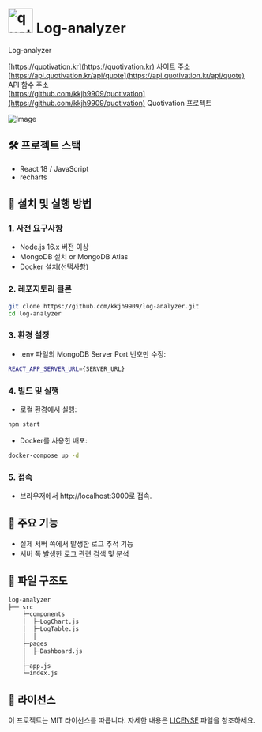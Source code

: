 # <img width="50" alt="quotivation_logo (1)" src="https://github.com/user-attachments/assets/d6327e1e-b277-4313-9152-16fad4be916d"> Log-analyzer
 
Log-analyzer

[https://quotivation.kr](https://quotivation.kr) 사이트 주소  
[https://api.quotivation.kr/api/quote](https://api.quotivation.kr/api/quote) API 함수 주소  
[https://github.com/kkjh9909/quotivation](https://github.com/kkjh9909/quotivation) Quotivation 프로젝트  

![Image](https://github.com/user-attachments/assets/75be9b81-6808-417e-92c0-3e41e76ee7af)

## 🛠️ 프로젝트 스택

- React 18 / JavaScript
- recharts

## 🚀 설치 및 실행 방법

### 1. 사전 요구사항
* Node.js 16.x 버전 이상
* MongoDB 설치 or MongoDB Atlas
* Docker 설치(선택사항)

### 2. 레포지토리 클론
```bash
git clone https://github.com/kkjh9909/log-analyzer.git
cd log-analyzer
```

### 3. 환경 설정
* .env 파일의 MongoDB Server Port 번호만 수정:
```bash
REACT_APP_SERVER_URL={SERVER_URL}
```

### 4. 빌드 및 실행
* 로컬 환경에서 실행:
```javascript
npm start
```

* Docker를 사용한 배포:
```bash
docker-compose up -d 
```

### 5. 접속
* 브라우저에서 http://localhost:3000로 접속.

## 🌟 주요 기능
* 실제 서버 쪽에서 발생한 로그 추적 기능
* 서버 쪽 발생한 로그 관련 검색 및 분석

## 📂 파일 구조도
```bash
log-analyzer
├── src
    ├─components
    │  ├─LogChart,js
    │  ├─LogTable.js
    │  │
    ├─pages
    │  ├─Dashboard.js
    │
    ├─app.js
    └─index.js
```

## 📄 라이선스
이 프로젝트는 MIT 라이선스를 따릅니다. 자세한 내용은 [LICENSE](https://github.com/kkjh9909/log-analyzer/blob/main/LICENSE) 파일을 참조하세요.